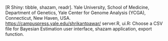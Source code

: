 [R Shiny: tibble, shazam, readr].
Yale University, School of Medicine, Department of Genetics, Yale Center for Genome Analysis (YCGA), Connecticut,  New Haven, USA.
https://campuspress.yale.edu/shrikantpawar/
server.R, ui.R: Choose a CSV file for Bayesian Estimation user interface, shazam application, export function.
